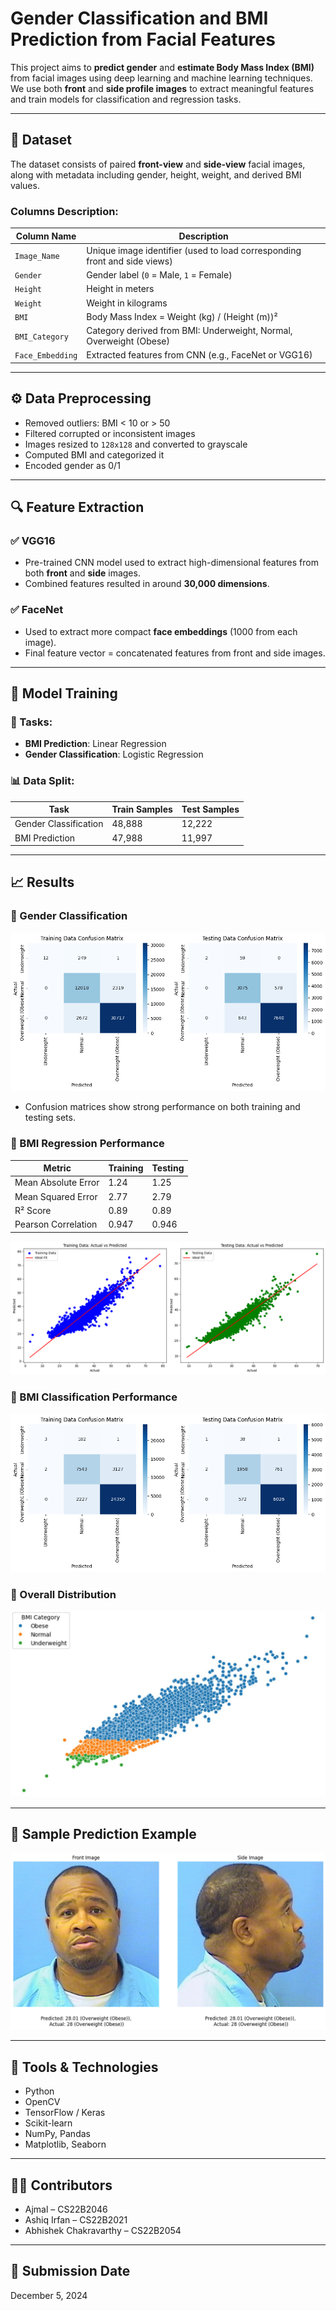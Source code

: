 # Gender Classification and BMI Prediction from Facial Features

This project aims to **predict gender** and **estimate Body Mass Index (BMI)** from facial images using deep learning and machine learning techniques. We use both **front** and **side profile images** to extract meaningful features and train models for classification and regression tasks.

---

## 📁 Dataset

The dataset consists of paired **front-view** and **side-view** facial images, along with metadata including gender, height, weight, and derived BMI values.

### Columns Description:

| Column Name      | Description                                                               |
|------------------|---------------------------------------------------------------------------|
| `Image_Name`     | Unique image identifier (used to load corresponding front and side views)|
| `Gender`         | Gender label (`0` = Male, `1` = Female)                                   |
| `Height`         | Height in meters                                                          |
| `Weight`         | Weight in kilograms                                                       |
| `BMI`            | Body Mass Index = Weight (kg) / (Height (m))²                            |
| `BMI_Category`   | Category derived from BMI: Underweight, Normal, Overweight (Obese)        |
| `Face_Embedding` | Extracted features from CNN (e.g., FaceNet or VGG16)                      |

---

## ⚙️ Data Preprocessing

- Removed outliers: BMI < 10 or > 50
- Filtered corrupted or inconsistent images
- Images resized to `128x128` and converted to grayscale
- Computed BMI and categorized it
- Encoded gender as 0/1

---

## 🔍 Feature Extraction

### ✅ VGG16
- Pre-trained CNN model used to extract high-dimensional features from both **front** and **side** images.
- Combined features resulted in around **30,000 dimensions**.

### ✅ FaceNet
- Used to extract more compact **face embeddings** (1000 from each image).
- Final feature vector = concatenated features from front and side images.

---

## 🧠 Model Training

### 🎯 Tasks:
- **BMI Prediction**: Linear Regression
- **Gender Classification**: Logistic Regression

### 📊 Data Split:
| Task               | Train Samples | Test Samples |
|--------------------|---------------|--------------|
| Gender Classification | 48,888        | 12,222       |
| BMI Prediction        | 47,988        | 11,997       |

---

## 📈 Results

### 🔹 Gender Classification

![Gender Confusion Matrix](gender_matrix.png)

- Confusion matrices show strong performance on both training and testing sets.

### 🔹 BMI Regression Performance

| Metric              | Training | Testing |
|---------------------|----------|---------|
| Mean Absolute Error | 1.24     | 1.25    |
| Mean Squared Error  | 2.77     | 2.79    |
| R² Score            | 0.89     | 0.89    |
| Pearson Correlation | 0.947    | 0.946   |

![Actual vs Predicted - Linear Regression](linear_graph.png)

### 🔹 BMI Classification Performance

![BMI Classification Confusion](bmi_class_pred.png)

### 🔹 Overall Distribution

![BMI Categories Distribution](op2.JPG)

---

## 🎯 Sample Prediction Example

![Sample Output](12000_pred.png)

---

## 📌 Tools & Technologies

- Python
- OpenCV
- TensorFlow / Keras
- Scikit-learn
- NumPy, Pandas
- Matplotlib, Seaborn

---

## 👨‍💻 Contributors

- Ajmal – CS22B2046  
- Ashiq Irfan – CS22B2021  
- Abhishek Chakravarthy – CS22B2054  

---

## 📅 Submission Date

December 5, 2024
